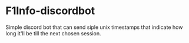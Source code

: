 # F1Info-discordbot
Simple discord bot that can send siple unix timestamps that indicate how long it'll be till the next chosen session.
